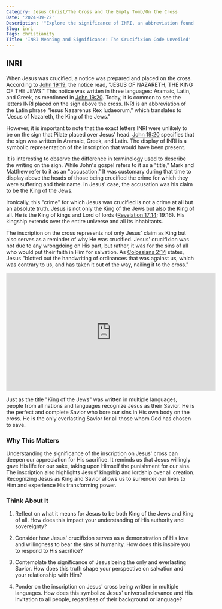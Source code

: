 ```yaml
---
Category: Jesus Christ/The Cross and the Empty Tomb/On the Cross
Date: '2024-09-22'
Description: '"Explore the significance of INRI, an abbreviation found on the cross during Jesus'' crucifixion. Uncover the meaning and symbolism behind these letters."'
Slug: inri
Tags: christianity
Title: 'INRI Meaning and Significance: The Crucifixion Code Unveiled'
---
```


## INRI

When Jesus was crucified, a notice was prepared and placed on the cross. According to [John 19:19](https://www.bibleref.com/John/19/John-19-19.html), the notice read, "JESUS OF NAZARETH, THE KING OF THE JEWS." This notice was written in three languages: Aramaic, Latin, and Greek, as mentioned in [John 19:20](https://www.bibleref.com/John/19/John-19-20.html). Today, it is common to see the letters INRI placed on the sign above the cross. INRI is an abbreviation of the Latin phrase "Iesus Nazarenus Rex Iudaeorum," which translates to "Jesus of Nazareth, the King of the Jews."

However, it is important to note that the exact letters INRI were unlikely to be on the sign that Pilate placed over Jesus' head. [John 19:20](https://www.bibleref.com/John/19/John-19-20.html) specifies that the sign was written in Aramaic, Greek, and Latin. The display of INRI is a symbolic representation of the inscription that would have been present.

It is interesting to observe the difference in terminology used to describe the writing on the sign. While John's gospel refers to it as a "title," Mark and Matthew refer to it as an "accusation." It was customary during that time to display above the heads of those being crucified the crime for which they were suffering and their name. In Jesus' case, the accusation was his claim to be the King of the Jews.

Ironically, this "crime" for which Jesus was crucified is not a crime at all but an absolute truth. Jesus is not only the King of the Jews but also the King of all. He is the King of kings and Lord of lords ([Revelation 17:14](https://www.bibleref.com/Revelation/17/Revelation-17-14.html); 19:16). His kingship extends over the entire universe and all its inhabitants.

The inscription on the cross represents not only Jesus' claim as King but also serves as a reminder of why He was crucified. Jesus' crucifixion was not due to any wrongdoing on His part, but rather, it was for the sins of all who would put their faith in Him for salvation. As [Colossians 2:14](https://www.bibleref.com/Colossians/2/Colossians-2-14.html) states, Jesus "blotted out the handwriting of ordinances that was against us, which was contrary to us, and has taken it out of the way, nailing it to the cross."


<iframe width="560" height="315" src="https://www.youtube.com/embed/cnVFbQOwdZE" frameborder="0" allow="autoplay; encrypted-media" allowfullscreen></iframe>


Just as the title "King of the Jews" was written in multiple languages, people from all nations and languages recognize Jesus as their Savior. He is the perfect and complete Savior who bore our sins in His own body on the cross. He is the only everlasting Savior for all those whom God has chosen to save.

### Why This Matters

Understanding the significance of the inscription on Jesus' cross can deepen our appreciation for His sacrifice. It reminds us that Jesus willingly gave His life for our sake, taking upon Himself the punishment for our sins. The inscription also highlights Jesus' kingship and lordship over all creation. Recognizing Jesus as King and Savior allows us to surrender our lives to Him and experience His transforming power.

### Think About It

1. Reflect on what it means for Jesus to be both King of the Jews and King of all. How does this impact your understanding of His authority and sovereignty?

2. Consider how Jesus' crucifixion serves as a demonstration of His love and willingness to bear the sins of humanity. How does this inspire you to respond to His sacrifice?

3. Contemplate the significance of Jesus being the only and everlasting Savior. How does this truth shape your perspective on salvation and your relationship with Him?

4. Ponder on the inscription on Jesus' cross being written in multiple languages. How does this symbolize Jesus' universal relevance and His invitation to all people, regardless of their background or language?